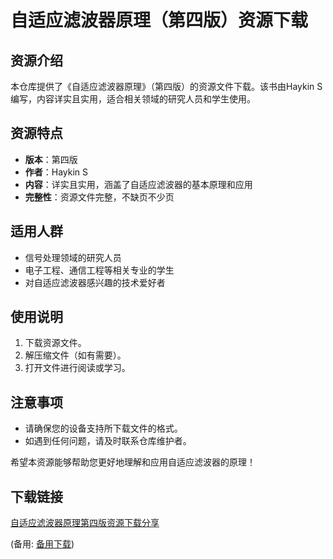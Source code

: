 # 自适应滤波器原理（第四版）资源下载

## 资源介绍

本仓库提供了《自适应滤波器原理》（第四版）的资源文件下载。该书由Haykin S编写，内容详实且实用，适合相关领域的研究人员和学生使用。

## 资源特点

- **版本**：第四版
- **作者**：Haykin S
- **内容**：详实且实用，涵盖了自适应滤波器的基本原理和应用
- **完整性**：资源文件完整，不缺页不少页

## 适用人群

- 信号处理领域的研究人员
- 电子工程、通信工程等相关专业的学生
- 对自适应滤波器感兴趣的技术爱好者

## 使用说明

1. 下载资源文件。
2. 解压缩文件（如有需要）。
3. 打开文件进行阅读或学习。

## 注意事项

- 请确保您的设备支持所下载文件的格式。
- 如遇到任何问题，请及时联系仓库维护者。

希望本资源能够帮助您更好地理解和应用自适应滤波器的原理！

## 下载链接
[自适应滤波器原理第四版资源下载分享](https://pan.quark.cn/s/32f163634e19) 

(备用: [备用下载](https://pan.baidu.com/s/1bmupHUL7pE5eXfQz1gQOng?pwd=zxcy))

